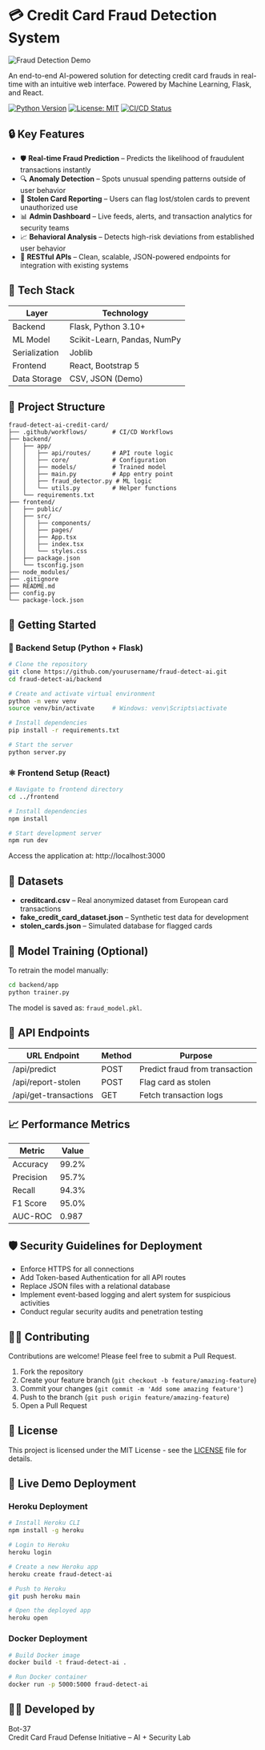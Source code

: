 # 💳 Credit Card Fraud Detection System

![Fraud Detection Demo](assets/fraud-detection-demo.gif)

An end-to-end AI-powered solution for detecting credit card frauds in real-time with an intuitive web interface. Powered by Machine Learning, Flask, and React.

[![Python Version](https://img.shields.io/badge/python-3.10%2B-blue)](https://www.python.org/)
[![License: MIT](https://img.shields.io/badge/License-MIT-yellow.svg)](https://opensource.org/licenses/MIT)
[![CI/CD Status](https://img.shields.io/github/workflow/status/yourusername/fraud-detect-ai/CI?logo=github)](https://github.com/Bot-37/fraud-detect-ai/actions)

## 🔒 Key Features

- 🛡️ **Real-time Fraud Prediction** – Predicts the likelihood of fraudulent transactions instantly
- 🔍 **Anomaly Detection** – Spots unusual spending patterns outside of user behavior
- 🚨 **Stolen Card Reporting** – Users can flag lost/stolen cards to prevent unauthorized use
- 📊 **Admin Dashboard** – Live feeds, alerts, and transaction analytics for security teams
- 📈 **Behavioral Analysis** – Detects high-risk deviations from established user behavior
- 🔗 **RESTful APIs** – Clean, scalable, JSON-powered endpoints for integration with existing systems

## 🧰 Tech Stack

| Layer         | Technology             |
|---------------|------------------------|
| Backend       | Flask, Python 3.10+    |
| ML Model      | Scikit-Learn, Pandas, NumPy |
| Serialization | Joblib                 |
| Frontend      | React, Bootstrap 5     |
| Data Storage  | CSV, JSON (Demo)       |

## 📁 Project Structure

```
fraud-detect-ai-credit-card/
├── .github/workflows/       # CI/CD Workflows
├── backend/
│   ├── app/
│   │   ├── api/routes/      # API route logic
│   │   ├── core/            # Configuration
│   │   ├── models/          # Trained model
│   │   ├── main.py          # App entry point
│   │   ├── fraud_detector.py # ML logic
│   │   └── utils.py         # Helper functions
│   └── requirements.txt
├── frontend/
│   ├── public/
│   ├── src/
│   │   ├── components/
│   │   ├── pages/
│   │   ├── App.tsx
│   │   ├── index.tsx
│   │   └── styles.css
│   ├── package.json
│   └── tsconfig.json
├── node_modules/
├── .gitignore
├── README.md
├── config.py
└── package-lock.json
```

## 🚀 Getting Started

### 🐍 Backend Setup (Python + Flask)

```bash
# Clone the repository
git clone https://github.com/yourusername/fraud-detect-ai.git
cd fraud-detect-ai/backend

# Create and activate virtual environment
python -m venv venv
source venv/bin/activate     # Windows: venv\Scripts\activate

# Install dependencies
pip install -r requirements.txt

# Start the server
python server.py
```

### ⚛️ Frontend Setup (React)

```bash
# Navigate to frontend directory
cd ../frontend

# Install dependencies
npm install

# Start development server
npm run dev
```

Access the application at: http://localhost:3000

## 📂 Datasets

- **creditcard.csv** – Real anonymized dataset from European card transactions
- **fake_credit_card_dataset.json** – Synthetic test data for development
- **stolen_cards.json** – Simulated database for flagged cards

## 🧠 Model Training (Optional)

To retrain the model manually:

```bash
cd backend/app
python trainer.py
```

The model is saved as: `fraud_model.pkl`.

## 🔐 API Endpoints

| URL Endpoint        | Method | Purpose                   |
|---------------------|--------|---------------------------|
| /api/predict        | POST   | Predict fraud from transaction |
| /api/report-stolen  | POST   | Flag card as stolen       |
| /api/get-transactions | GET  | Fetch transaction logs    |

## 📈 Performance Metrics

| Metric              | Value  |
|---------------------|--------|
| Accuracy            | 99.2%  |
| Precision           | 95.7%  |
| Recall              | 94.3%  |
| F1 Score            | 95.0%  |
| AUC-ROC             | 0.987  |

## 🛡️ Security Guidelines for Deployment

- Enforce HTTPS for all connections
- Add Token-based Authentication for all API routes
- Replace JSON files with a relational database
- Implement event-based logging and alert system for suspicious activities
- Conduct regular security audits and penetration testing

## 👨‍💻 Contributing

Contributions are welcome! Please feel free to submit a Pull Request.

1. Fork the repository
2. Create your feature branch (`git checkout -b feature/amazing-feature`)
3. Commit your changes (`git commit -m 'Add some amazing feature'`)
4. Push to the branch (`git push origin feature/amazing-feature`)
5. Open a Pull Request

## 📜 License

This project is licensed under the MIT License - see the [LICENSE](LICENSE) file for details.

## 📱 Live Demo Deployment

### Heroku Deployment

```bash
# Install Heroku CLI
npm install -g heroku

# Login to Heroku
heroku login

# Create a new Heroku app
heroku create fraud-detect-ai

# Push to Heroku
git push heroku main

# Open the deployed app
heroku open
```

### Docker Deployment

```bash
# Build Docker image
docker build -t fraud-detect-ai .

# Run Docker container
docker run -p 5000:5000 fraud-detect-ai
```

## 👨‍💻 Developed by

Bot-37  
Credit Card Fraud Defense Initiative – AI + Security Lab
